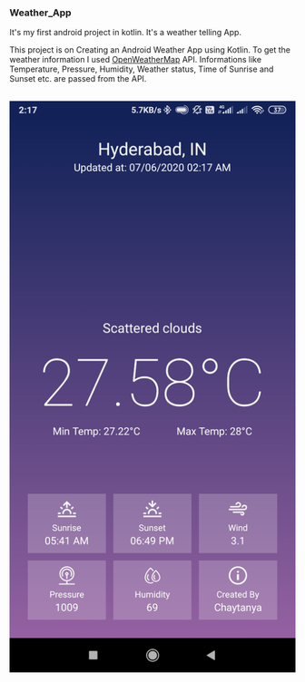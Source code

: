 ### Weather_App
It's my first android project in kotlin. It's a weather telling App.
<br>
<p>This project is on Creating an Android Weather App using Kotlin.
To get the weather information I used <a href="https://openweathermap.org" target="_blank">OpenWeatherMap</a> API. 
Informations like Temperature, Pressure, Humidity, Weather status, Time of Sunrise and Sunset etc. are passed from the API.</p>
</br>
<img src='Screenshot_2020-06-07-02-17-31-629_com.example.weather_today.jpg'>
